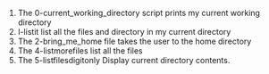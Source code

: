 1. The 0-current_working_directory script prints my current working directory
2. l-listit list all the files and directory in my current directory
3. The 2-bring_me_home file takes the user to the home directory
4. The 4-listmorefiles list all the files
5. The 5-listfilesdigitonly Display current directory contents.
 
